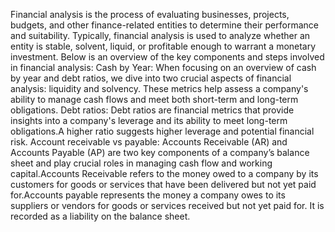 Financial analysis is the process of evaluating businesses, projects, budgets, and other finance-related entities to determine their performance and suitability. Typically, financial analysis is used to analyze whether an entity is stable, solvent, liquid, or profitable enough to warrant a monetary investment. Below is an overview of the key components and steps involved in financial analysis:
Cash by Year: When focusing on an overview of cash by year and debt ratios, we dive into two crucial aspects of financial analysis: liquidity and solvency. These metrics help assess a company's ability to manage cash flows and meet both short-term and long-term obligations. 
Debt ratios: Debt ratios are financial metrics that provide insights into a company's leverage and its ability to meet long-term obligations.A higher ratio suggests higher leverage and potential financial risk.
Account receivable vs payable: Accounts Receivable (AR) and Accounts Payable (AP) are two key components of a company’s balance sheet and play crucial roles in managing cash flow and working capital.Accounts Receivable refers to the money owed to a company by its customers for goods or services that have been delivered but not yet paid for.Accounts payable represents the money a company owes to its suppliers or vendors for goods or services received but not yet paid for. It is recorded as a liability on the balance sheet.
